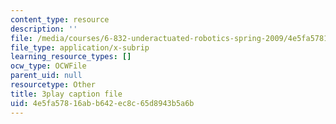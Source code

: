 ```yaml
---
content_type: resource
description: ''
file: /media/courses/6-832-underactuated-robotics-spring-2009/4e5fa57816abb642ec8c65d8943b5a6b_Bhbk4bWV1Uc.srt
file_type: application/x-subrip
learning_resource_types: []
ocw_type: OCWFile
parent_uid: null
resourcetype: Other
title: 3play caption file
uid: 4e5fa578-16ab-b642-ec8c-65d8943b5a6b
---
```

